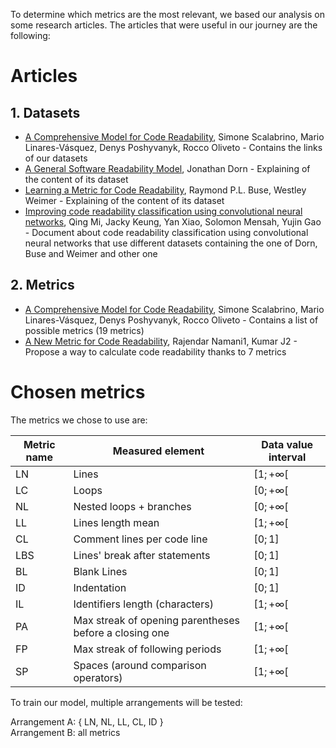 To determine which metrics are the most relevant, we based our analysis on some research articles.
The articles that were useful in our journey are the following:

# Articles

## 1. Datasets

- [A Comprehensive Model for Code Readability](https://dibt.unimol.it/report/readability/?fbclid=IwAR3fi0Bnu-QOcEcpMDqokbMIbQ-P0yowvEloKhJIWCkGzEK3n1oqAQUt_mM),
  Simone Scalabrino, Mario Linares-Vásquez, Denys Poshyvanyk, Rocco Oliveto
  \- Contains the links of our datasets
- [A General Software Readability Model](https://web.eecs.umich.edu/~weimerw/students/dorn-mcs-paper.pdf),
  Jonathan Dorn
  \- Explaining of the content of its dataset
- [Learning a Metric for Code Readability](https://web.eecs.umich.edu/~weimerw/p/weimer-tse2010-readability-preprint.pdf),
  Raymond P.L. Buse, Westley Weimer
  \- Explaining of the content of its dataset
- [Improving code readability classification using convolutional neural networks](https://reader.elsevier.com/reader/sd/pii/S0950584918301496?token=33FC40D6175CA34AE627B0F3CE5ECB423B1635B6FA0D3C077B6C9845F50F1B3B0407150EEE0476219FA8A08CD8E6E27A&originRegion=eu-west-1&originCreation=20230320081219),
  Qing Mi, Jacky Keung, Yan Xiao, Solomon Mensah, Yujin Gao
  \- Document about code readability classification using convolutional neural networks that use different datasets containing the one of Dorn, Buse and Weimer and other one

## 2. Metrics

- [A Comprehensive Model for Code Readability](https://sscalabrino.github.io/files/2018/JSEP2018AComprehensiveModel.pdf),
  Simone Scalabrino, Mario Linares-Vásquez, Denys Poshyvanyk, Rocco Oliveto
  \- Contains a list of possible metrics (19 metrics)
- [A New Metric for Code Readability](https://www.iosrjournals.org/iosr-jce/papers/Vol6-Issue6/G0664448.pdf?fbclid=IwAR04WfdDDuIAPwIb7W37UxQ3eJ9Eh78DiXjNL-3NvanObYxmLdw40o_gOU4),
  Rajendar Namani1, Kumar J2
  \- Propose a way to calculate code readability thanks to 7 metrics

# Chosen metrics

The metrics we chose to use are:

<div style="text-align: center;">


| Metric name | Measured element                                       | Data value interval |
|-------------|--------------------------------------------------------|---------------------|
| LN          | Lines                                                  | $[ 1; +\infty [$    |
| LC          | Loops                                                  | $[ 0; +\infty [$    |
| NL          | Nested loops + branches                                | $[ 0; +\infty [$    |
| LL          | Lines length mean                                      | $[ 1; +\infty [$    |
| CL          | Comment lines per code line                            | $[ 0; 1 ]$          |
| LBS         | Lines' break after statements                          | $[ 0; 1 ]$          |
| BL          | Blank Lines                                            | $[ 0; 1 ]$          |
| ID          | Indentation                                            | $[ 0; 1 ]$          |
| IL          | Identifiers length (characters)                        | $[ 1; +\infty [$    |
| PA          | Max streak of opening parentheses before a closing one | $[ 1; +\infty [$    |
| FP          | Max streak of following periods                        | $[ 1; +\infty [$    |
| SP          | Spaces (around comparison operators)                   | $[ 1; +\infty [$    |

</div>

To train our model, multiple arrangements will be tested:

Arrangement A: { LN, NL, LL, CL, ID }<br/>
Arrangement B: all metrics
